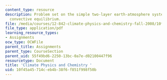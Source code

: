```yaml
---
content_type: resource
description: Problem set on the simple two-layer earth-atmosphere system in radiative
  convective equilibrium.
file: /media/courses/12-842-climate-physics-and-chemistry-fall-2008/10f45a45714ceb4b38f6f851f998f50b_hw2.pdf
file_type: application/pdf
learning_resource_types:
- Assignments
ocw_type: OCWFile
parent_title: Assignments
parent_type: CourseSection
parent_uid: 55f49bd6-2250-13bc-0a7e-d02100447f96
resourcetype: Document
title: 'Climate Physics and Chemistry '
uid: 10f45a45-714c-eb4b-38f6-f851f998f50b
---
```

